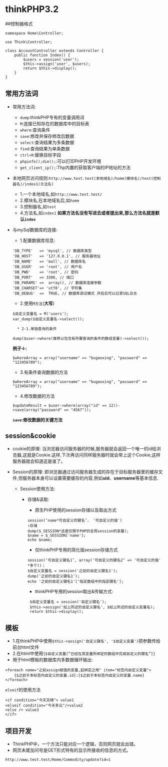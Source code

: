 # thinkPHP3.2

##控制器格式
```
namespace Home\Controller;

use Think\Controller;

class AccountController extends Controller {
    public function Index() {
        $users = session('user');
        $this->assign('user', $users);
        return $this->display();
    }
}

```

## 常用方法词

* 常用方法词:
	* `dump`:thinkPHP专有的变量调用词
	* `M`:连接已知存在的数据库中的目标表
	* `where`:查询条件
	* `save`:修改并保存修改后数据
	* `select`:查询结果为多条数据
	* `find`:查询结果为单条数据
	* `ctrl+R`:替换目标字段
	* `phpinfo();die();`:可以打印PHP开发环境
	* `get_client_ip();`:Thp内置的获取客户端的IP地址的方法
* 本地网页访问规则:`http://www.test.test(本地域名)/home(模块名)/test(控制器名)/index1(方法名)`
	* 1.一个本地域名,如`http://www.test.test/`
	* 2.模块名,在本地域名后,如`home`
	* 3.控制器名,如`test`
	* 4.方法名,如`index1`
	**如果方法名没有写进去或者提出来,那么方法名就是默认`index`**
* 与mySql数据库的连接:
	* 1.配置数据库信息:
	```
    'DB_TYPE'   => 'mysql', // 数据库类型
    'DB_HOST'   => '127.0.0.1', // 服务器地址
    'DB_NAME'   => 'mall', // 数据库名
    'DB_USER'   => 'root', // 用户名
    'DB_PWD'    => 'root', // 密码
    'DB_PORT'   => 3306, // 端口
    'DB_PARAMS' =>  array(), // 数据库连接参数
    'DB_CHARSET'=> 'utf8', // 字符集
    'DB_DEBUG'  =>  TRUE, // 数据库调试模式 开启后可以记录SQL日志
    ```

    * 2.使用`M方法`(**大写**)
    ```
    $自定义变量名 = M('users');
    var_dump($自定义变量名->select());
    ```
		* 2-1.单独查询的条件
	```
    dump($user->where(推荐以包含有所要查询的条件的数组变量)->select());
    ```

    **例子↓:**

    ```
    $whereArray = array("username" => "bugaoxing", "password" => "123456789");
    ```
    * 3.有条件查询数据的方法
    ```
    $whereArray = array("username" => "bugaoxing", "password" => "123456789");
    ```
    * 4.修改数据的方法
    ```
    $updateResult = $user->where(array("id" => 12))->save(array("password" => "4567"));
    ```
    **`save`:修改数据的关键方法**

## session&cookie

* cookie的原理:
当浏览器访问服务器的时候,服务器就会返回一个唯一的id给浏览器,这就是Cookie.这样,下次再访问同样服务器时就会带上这个Cookie,这样服务器就会知道这是谁了。

* Session的原理:
即浏览器通过访问服务器生成的存在于目标服务器里的缓存文件,但服务器本身可以设置需要缓存的内容,例如**uid**、**username**等基本信息.
	* Session使用方法:
		* 存储&读取:
            * 原生PHP使用的session存储以及取出方式
            ```
            session(‘name*可自定义的键名’， '可自定义的值')
            ↑存储
            dump($_SESSION*这是仅限于PHP的全局session的变量);
            $name = $_SESSION['name'];
            echo $name;
            ```

            * 仅thinkPHP专用的简化版session存储方式
            ```
            session('可自定义键名1’, array('可自定义的键名2’ => '可自定义的值' *多个))；
            $自定义变量名 = session('之前的自定义键名1');
            dump('之前的自定义键名1');
            echo '之前的自定义键名1'['指定数组中的指定键名'];
            ```

            * thinkPHP专用的session取出&传输方式:
            ```
             $自定义变量名 = session('自定义键名');
             $this->assign('如上所述的自定义键名', $如上所述的自定义变量名);
             return $this->display();
            ```
## 模板

* 1.在thinkPHP中使用`$this->assign('自定义键名', '$自定义变量')`把参数传给前台html文件
* 2.在html中使用`{$自定义变量[“已经在其变量所绑定的数组中完成自定义的键名”]}`
* 用于html模板的数据库内多数据循环输出:
```
<foreach name="之前assign赋值的变量,起绑定之用" item="标签内自定义变量">
    {$之前于本标签内自定义的变量.id}:{$之前于本标签内自定义的变量.name}
</foreach>
```
`elseif`的使用方法
```
<if condition="今天天晴"> value1
<elseif condition="今天多云"/>value2
<else /> value3
</if>
```


## 项目开发

* ThinkPHP中，一个方法只能对应一个逻辑，否则网页就会出错。
* 网页末尾加问号是GET形式特有的显示所接收的信息的方式。
```
http://www.test.test/Home/Commodity/update?id=1
```